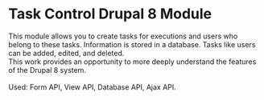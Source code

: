 # Task Control Drupal 8 Module
This module allows you to create tasks for executions and users who belong to these tasks. Information is stored in a database. Tasks like users can be added, edited, and deleted.\
This work provides an opportunity to more deeply understand the features of the Drupal 8 system.\
\
Used: Form API, View API, Database API, Ajax API.